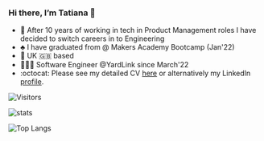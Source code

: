 ### Hi there, I’m Tatiana 👋
- :seedling: After 10 years of working in tech in Product Management roles I have decided to switch careers in to Engineering 
- :clubs: I have graduated from @ Makers Academy Bootcamp (Jan'22)
- :round_pushpin: UK :uk: based
- 👩🏻‍💻 Software Engineer @YardLink since March'22 
- :octocat: Please see my detailed CV [here](https://github.com/tatiananantes/CV) or alternatively my LinkedIn [profile](https://www.linkedin.com/in/tatiananantes/).
 

![Visitors](https://api.visitorbadge.io/api/visitors?path=https%3A%2F%2Fgithub.com%2Ftatiananantes&countColor=%23dce775)

![stats](https://github-readme-stats.vercel.app/api?username=tatiananantes&show_icons=true&&count_private=true&include_all_commits=true)

![Top Langs](https://github-readme-stats.vercel.app/api/top-langs/?username=tatiananantes&layout=compact&langs_count=8)


<!--
**tatiananantes/TatianaNantes** is a ✨ _special_ ✨ repository because its `README.md` (this file) appears on your GitHub profile.

Here are some ideas to get you started:


- 🌱 I’m currently learning ...
- 👯 I’m looking to collaborate on ...
- 🤔 I’m looking for help with ...
- 💬 Ask me about ...
- 📫 How to reach me: ...

- ⚡ Fun fact: ...
-->
